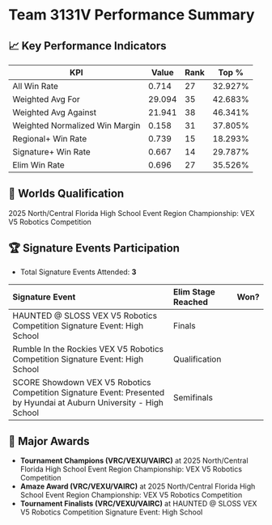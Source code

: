 # Team 3131V Performance Summary

## 📈 Key Performance Indicators
| KPI | Value | Rank | Top % |
| --- | ----- | ---- | ----- |
| All Win Rate | 0.714 | 27 | 32.927% |
| Weighted Avg For | 29.094 | 35 | 42.683% |
| Weighted Avg Against | 21.941 | 38 | 46.341% |
| Weighted Normalized Win Margin | 0.158 | 31 | 37.805% |
| Regional+ Win Rate | 0.739 | 15 | 18.293% |
| Signature+ Win Rate | 0.667 | 14 | 29.787% |
| Elim Win Rate | 0.696 | 27 | 35.526% |


## 🎯 Worlds Qualification
2025 North/Central Florida High School Event Region Championship: VEX V5 Robotics Competition

## 🏆 Signature Events Participation
- Total Signature Events Attended: **3**

| Signature Event | Elim Stage Reached | Won? |
|:----------------|:-------------------|:----|
| HAUNTED @ SLOSS VEX V5 Robotics Competition Signature Event: High School | Finals |  |
| Rumble In the Rockies VEX V5 Robotics Competition Signature Event: High School | Qualification |  |
| SCORE Showdown VEX V5 Robotics Competition Signature Event: Presented by Hyundai at Auburn University - High School | Semifinals |  |


## 🥇 Major Awards
- **Tournament Champions (VRC/VEXU/VAIRC)** at 2025 North/Central Florida High School Event Region Championship: VEX V5 Robotics Competition
- **Amaze Award (VRC/VEXU/VAIRC)** at 2025 North/Central Florida High School Event Region Championship: VEX V5 Robotics Competition
- **Tournament Finalists (VRC/VEXU/VAIRC)** at HAUNTED @ SLOSS VEX V5 Robotics Competition Signature Event: High School

